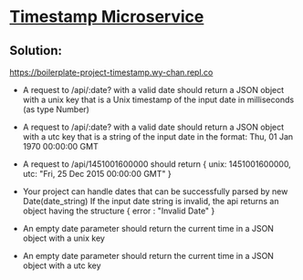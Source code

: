 
# [Timestamp Microservice](https://www.freecodecamp.org/learn/apis-and-microservices/apis-and-microservices-projects/timestamp-microservice)

## Solution:
https://boilerplate-project-timestamp.wy-chan.repl.co



- A request to /api/:date? with a valid date should return a JSON object with a unix key that is a Unix timestamp of the input date in milliseconds (as type Number)
  
- A request to /api/:date? with a valid date should return a JSON object with a utc key that is a string of the input date in the format: Thu, 01 Jan 1970 00:00:00 GMT
  
- A request to /api/1451001600000 should return { unix: 1451001600000, utc: "Fri, 25 Dec 2015 00:00:00 GMT" }
  
- Your project can handle dates that can be successfully parsed by new Date(date_string)
If the input date string is invalid, the api returns an object having the structure { error : "Invalid Date" }

- An empty date parameter should return the current time in a JSON object with a unix key
  
- An empty date parameter should return the current time in a JSON object with a utc key